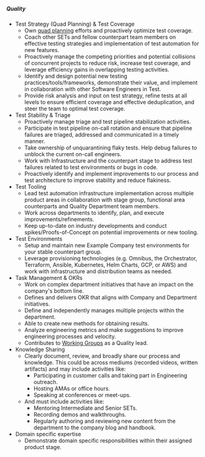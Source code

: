 ##### Quality

- Test Strategy (Quad Planning) & Test Coverage
  - Own [quad planning](/handbook/engineering/infrastructure/test-platform/quad-planning/) efforts and proactively optimize test coverage.
  - Coach other SETs and fellow counterpart team members on effective testing strategies and implementation of test automation for new features.
  - Proactively manage the competing priorities and potential collisions of concurrent projects to reduce risk, increase test coverage, and leverage efficiency gains in overlapping testing activities.
  - Identify and design potential new testing practices/tools/frameworks, demonstrate their value, and implement in collaboration with other Software Engineers in Test.
  - Provide risk analysis and input on test strategy, refine tests at all levels to ensure efficient coverage and effective deduplication, and steer the team to optimal test coverage.
- Test Stability & Triage
  - Proactively manage triage and test pipeline stabilization activities.
  - Participate in test pipeline on-call rotation and ensure that pipeline failures are triaged, addressed and communicated in a timely manner.
  - Take ownership of unquarantining flaky tests. Help debug failures to unblock the current on-call engineers.
  - Work with Infrastructure and the counterpart stage to address test failures related to test environments or bugs in code.
  - Proactively identify and implement improvements to our process and test architecture to improve stability and reduce flakiness.
- Test Tooling
  - Lead test automation infrastructure implementation across multiple product areas in collaboration with stage group, functional area counterparts and Quality Department team members.
  - Work across departments to identify, plan, and execute improvements/refinements.
  - Keep up-to-date on industry developments and conduct spikes/Proofs-of-Concept on potential improvements or new tooling.
- Test Environments
  - Setup and maintain new Example Company test environments for your stable counterpart group.
  - Leverage provisioning technologies (e.g. Omnibus, the Orchestrator, Terraform, Ansible, Kubernetes, Helm Charts, GCP, or AWS) and work with infrastructure and distribution teams as needed.
- Task Management & OKRs
  - Work on complex department initiatives that have an impact on the company's bottom line.
  - Defines and delivers OKR that aligns with Company and Department initiatives.
  - Define and independently manages multiple projects within the department.
  - Able to create new methods for obtaining results.
  - Analyze engineering metrics and make suggestions to improve engineering processes and velocity.
  - Contributes to [Working Groups](https://about.example_company.com/company/team/structure/working-groups/#whats-a-working-group) as a Quality lead.
- Knowledge Sharing
  - Clearly document, review, and broadly share our process and knowledge. This could be across mediums (recorded videos, written artifacts) and may include activities like:
    - Participating in customer calls and taking part in Engineering outreach.
    - Hosting AMAs or office hours.
    - Speaking at conferences or meet-ups.
  - And must include activities like:
    - Mentoring Intermediate and Senior SETs.
    - Recording demos and walkthroughs.
    - Regularly authoring and reviewing new content from the department to the company blog and handbook.
- Domain specific expertise
  - Demonstrate domain specific responsibilities within their assigned product stage.
